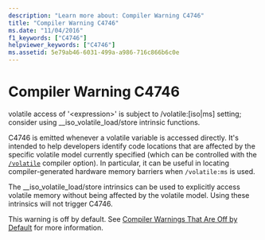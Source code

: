 ```yaml
---
description: "Learn more about: Compiler Warning C4746"
title: "Compiler Warning C4746"
ms.date: "11/04/2016"
f1_keywords: ["C4746"]
helpviewer_keywords: ["C4746"]
ms.assetid: 5e79ab46-6031-499a-a986-716c866b6c0e
---
```

# Compiler Warning C4746

volatile access of '\<expression>' is subject to /volatile:[iso&#124;ms] setting; consider using __iso_volatile_load/store intrinsic functions.

C4746 is emitted whenever a volatile variable is accessed directly. It's intended to help developers identify code locations that are affected by the specific volatile model currently specified (which can be controlled with the [`/volatile`](../../build/reference/volatile-volatile-keyword-interpretation.md) compiler option). In particular, it can be useful in locating compiler-generated hardware memory barriers when `/volatile:ms` is used.

The __iso_volatile_load/store intrinsics can be used to explicitly access volatile memory without being affected by the volatile model. Using these intrinsics will not trigger C4746.

This warning is off by default. See [Compiler Warnings That Are Off by Default](../../preprocessor/compiler-warnings-that-are-off-by-default.md) for more information.
